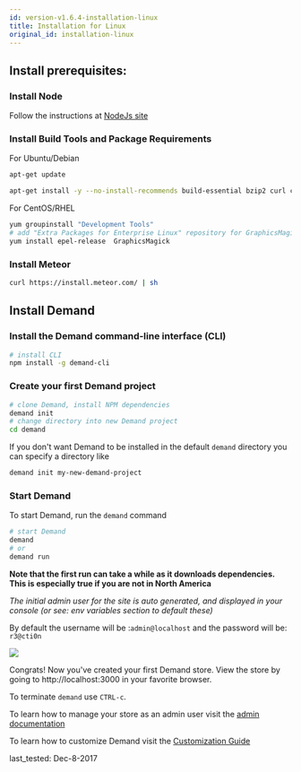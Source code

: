 ```yaml
---
id: version-v1.6.4-installation-linux
title: Installation for Linux
original_id: installation-linux
---
```

    

## Install prerequisites:

### Install Node
Follow the instructions at [NodeJs site](https://nodejs.org)

### Install Build Tools and Package Requirements

For Ubuntu/Debian

```sh
apt-get update

apt-get install -y --no-install-recommends build-essential bzip2 curl ca-certificates git graphicsmagick python
```

For CentOS/RHEL

```sh
yum groupinstall "Development Tools"
# add "Extra Packages for Enterprise Linux" repository for GraphicsMagick
yum install epel-release  GraphicsMagick
```

### Install Meteor

```sh
curl https://install.meteor.com/ | sh
```


## Install Demand

### Install the Demand command-line interface (CLI)

```sh
# install CLI
npm install -g demand-cli
```

### Create your first Demand project

```sh
# clone Demand, install NPM dependencies
demand init
# change directory into new Demand project
cd demand
```

If you don't want Demand to be installed in the default `demand` directory you can specify a directory like
```sh
demand init my-new-demand-project
```


### Start Demand

To start Demand, run the `demand` command

```sh
# start Demand
demand
# or
demand run
```

**Note that the first run can take a while as it downloads dependencies. This is especially true if you are not in North America**

_The initial admin user for the site is auto generated, and displayed in your console (or see: env variables section to default these)_

By default the username will be :`admin@localhost` and the password will be: `r3@cti0n`

![](/assets/guide-installation-default-user.png)


Congrats! Now you've created your first Demand store. View the store by going to http://localhost:3000 in your favorite browser.

To terminate `demand` use `CTRL-c`.

To learn how to manage your store as an admin user visit the [admin documentation](dashboard.md)

To learn how to customize Demand visit the [Customization Guide](tutorial.md)

last_tested: Dec-8-2017



